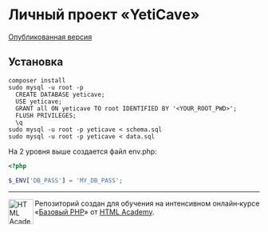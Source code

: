 # Личный проект «YetiCave»

[Опубликованная версия](https://yeticave.efiand.ru)

## Установка

```
composer install
sudo mysql -u root -p
  CREATE DATABASE yeticave;
  USE yeticave;
  GRANT all ON yeticave TO root IDENTIFIED BY '<YOUR_ROOT_PWD>';
  FLUSH PRIVILEGES;
  \q
sudo mysql -u root -p yeticave < schema.sql
sudo mysql -u root -p yeticave < data.sql
```

На 2 уровня выше создается файл env.php:

```php
<?php

$_ENV['DB_PASS'] = 'MY_DB_PASS';
```

---

<a href="https://htmlacademy.ru/intensive/adaptive"><img align="left" width="50" height="50" alt="HTML Academy" src="https://up.htmlacademy.ru/static/img/intensive/adaptive/logo-for-github.svg"></a>

Репозиторий создан для обучения на интенсивном онлайн‑курсе «[Базовый PHP](https://htmlacademy.ru/intensive/php)» от [HTML Academy](https://htmlacademy.ru).
